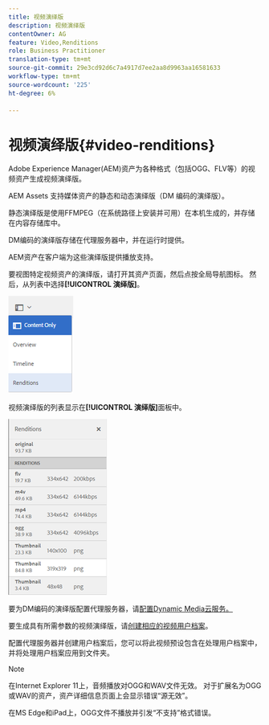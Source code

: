 ```yaml
---
title: 视频演绎版
description: 视频演绎版
contentOwner: AG
feature: Video,Renditions
role: Business Practitioner
translation-type: tm+mt
source-git-commit: 29e3cd92d6c7a4917d7ee2aa8d9963aa16581633
workflow-type: tm+mt
source-wordcount: '225'
ht-degree: 6%

---
```



# 视频演绎版{#video-renditions}

Adobe Experience Manager(AEM)资产为各种格式（包括OGG、FLV等）的视频资产生成视频演绎版。

AEM Assets 支持媒体资产的静态和动态演绎版（DM 编码的演绎版）。

静态演绎版是使用FFMPEG（在系统路径上安装并可用）在本机生成的，并存储在内容存储库中。

DM编码的演绎版存储在代理服务器中，并在运行时提供。

AEM资产在客户端为这些演绎版提供播放支持。

要视图特定视频资产的演绎版，请打开其资产页面，然后点按全局导航图标。 然后，从列表中选择&#x200B;**[!UICONTROL 演绎版]**。

![chlimage_1-478](assets/chlimage_1-478.png)

视频演绎版的列表显示在&#x200B;**[!UICONTROL 演绎版]**&#x200B;面板中。

![chlimage_1-479](assets/chlimage_1-479.png)

要为DM编码的演绎版配置代理服务器，请[配置Dynamic Media云服务。](config-dynamic.md)

要生成具有所需参数的视频演绎版，请[创建相应的视频用户档案](video-profiles.md)。

配置代理服务器并创建用户档案后，您可以将此视频预设包含在处理用户档案中，并将处理用户档案应用到文件夹。

>[!NOTE]
>
>在Internet Explorer 11上，音频播放对OGG和WAV文件无效。 对于扩展名为OGG或WAV的资产，资产详细信息页面上会显示错误“源无效”。
>
>在MS Edge和iPad上，OGG文件不播放并引发“不支持”格式错误。
